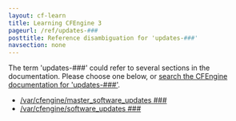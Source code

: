 ```yaml
---
layout: cf-learn
title: Learning CFEngine 3
pageurl: /ref/updates-###
posttitle: Reference disambiguation for 'updates-###'
navsection: none
---
```


The term 'updates-###' could refer to several sections in the documentation. Please choose one below, or
[search the CFEngine documentation for 'updates-###'](http://docs.cfengine.com/latest/search.html?q=updates-###).

- [/var/cfengine/master_software_updates \#\#\#](http://docs.cfengine.com/latest/guide-introduction-directory-structure.html#var-cfengine-master_software_updates-###)
- [/var/cfengine/software_updates \#\#\#](http://docs.cfengine.com/latest/guide-introduction-directory-structure.html#var-cfengine-software_updates-###)
